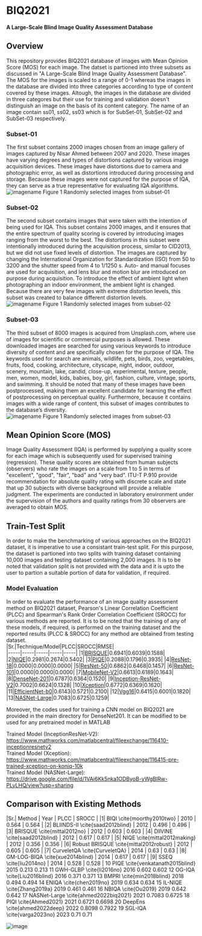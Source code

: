 # BIQ2021
**A Large-Scale Blind Image Quality Assessment Database <br />**
## Overview
This repository provides BIQ2021 database of images with Mean Opinion Score (MOS) for each image. The datset is partioned into three subsets as discussed in "A Large-Scale Blind Image Quality Assessment Database". The MOS for the images is scaled to a range of 0-1 whereas the images in the database are divided into three categories  according to type of content covered by these images. Altough, the images in the database are divided in three categores but their use for training and validation doesn't distinguish an image on the basis of its content category. The name of an image contain ss01, ss02, ss03 which is for SubSet-01, SubSet-02 and SubSet-03 respectively.
### Subset-01
The first subset contains 2000 images chosen from an image gallery of images captured by Nisar Ahmed between 2007 and 2020. These images have varying degrees and types of distortions captured by various image acquisition devices. These images have distortions due to camera and photographic error, as well as distortions introduced during processing and storage. Because these images were not captured for the purpose of IQA, they can serve as a true representative for evaluating IQA algorithms. <br />
![imagename](https://github.com/nisarahmedrana/BIQ2021/blob/main/Subset-01.png)
Figure 1 Randomly selected images from subset-01
### Subset-02
The second subset contains images that were taken with the intention of being used for IQA. This subset contains 2000 images, and it ensures that the entire spectrum of quality scoring is covered by introducing images ranging from the worst to the best. The distortions in this subset were intentionally introduced during the acquisition process, similar to CID2013, but we did not use fixed levels of distortion. The images are captured by changing the International Organization for Standardization (ISO) from 50 to 3200 and the shutter speed from 4 to 1/1250 s. Auto- and manual focuses are used for acquisition, and lens blur and motion blur are introduced on purpose during acquisition. To introduce the effect of ambient light when photographing an indoor environment, the ambient light is changed. Because there are very few images with extreme distortion levels, this subset was created to balance different distortion levels. <br />
![imagename](https://github.com/nisarahmedrana/BIQ2021/blob/main/Subset-02.png)
Figure 1 Randomly selected images from subset-02
### Subset-03
The third subset of 8000 images is acquired from Unsplash.com, where use of images for scientific or commercial purposes is allowed. These downloaded images are searched for using various keywords to introduce diversity of content and are specifically chosen for the purpose of IQA. The keywords used for search are animals, wildlife, pets, birds, zoo, vegetables, fruits, food, cooking, architecture, cityscape, night, indoor, outdoor, scenery, mountain, lake, candid, close-up, experimental, texture, people, men, women, model, kids, babies, boy, girl, fashion, culture, vintage, sports, and swimming. It should be noted that many of these images have been postprocessed, making them an excellent candidate for learning the effect of postprocessing on perceptual quality. Furthermore, because it contains images with a wide range of content, this subset of images contributes to the database’s diversity. <br />
![imagename](https://github.com/nisarahmedrana/BIQ2021/blob/main/Subset-03.png)
Figure 1 Randomly selected images from subset-03
## Mean Opinion Score (MOS)
Image Quality Assessment (IQA) is performed by supplying a quality score for each image which is subsequently used for supervised training (regression). These quality scores are obtained from human subjects (observers) who rate the images on a scale from 1 to 5 in terms of "excellent", "good", "fair", "bad" and "very bad". ITU-T P.910 provide recommendation for absolute quality rating with discrete scale and state that up 30 subjects with diverse background will provide a reliable judgment. The experiments are conducted in laboratory environment under the supervision of the authors and quality ratings from 30 observers are averaged to obtain MOS.
## Train-Test Split
In order to make the benchmarking of various approaches on the BIQ2021 dataset, it is imperative to use a consistant train-test split. For this purpose, the dataset is partioned into two splits with training dataset containing 10,000 images and testing dataset containing 2,000 images. It is to be noted that validation split is not provided with the data and it is upto the user to partion a suitable portion of data for validation, if required.
### Model Evaluation
In order to evaluate the performance of an image quality assessment method on BIQ2021 dataset, Pearson's Linear Correlation Coefficient (PLCC) and Spearman's Rank Order Correlation Coefficient (SROCC) for various methods are reported. It is to be noted that the training of any of these models, if required, is performed on the training dataset and the reported results (PLCC & SROCC) for any method are obtained from testing dataset.<br/>
|Sr.|Technique/Model|PLCC|SROCC|RMSE|      
|-----|-----|-----|-----|-----|
|1|[BRISQUE](https://www.mathworks.com/help/images/ref/brisque.html)|0.6941|0.6039|0.1588|
|2|[NIQE](https://uk.mathworks.com/help/images/ref/niqemodel.html)|0.2981|0.2674|0.5402|
|3|[PIQE](https://www.mathworks.com/help/images/ref/piqe.html)|0.2088|0.1796|0.3935|
|4|[ResNet-18](https://www.mathworks.com/help/deeplearning/ref/resnet18.html)|0.0000|0.0000|0.0000|
|5|[ResNet-50](https://www.mathworks.com/help/deeplearning/ref/resnet50.html)|0.6862|0.6468|0.1457|
|6|[ResNet-101](https://www.mathworks.com/help/deeplearning/ref/resnet101.html)|0.0000|0.0000|0.0000|
|7|[MobileNet-V2](https://www.mathworks.com/help/deeplearning/ref/mobilenetv2.html)|0.6613|0.6189|0.1643|
|8|[DenseNet-201](https://www.mathworks.com/help/deeplearning/ref/densenet201.html)|0.6787|0.6364|0.1520|
|9|[Inception-ResNet-V2](https://www.mathworks.com/help/deeplearning/ref/inceptionresnetv2.html)|0.7002|0.6624|0.1328|
|10|[Xception](https://www.mathworks.com/help/deeplearning/ref/xception.html?searchHighlight=xception&s_tid=srchtitle_xception_1)|0.6772|0.6369|0.1620|
|11|[EfficientNet-b0](https://www.mathworks.com/help/deeplearning/ref/efficientnetb0.html)|0.6143|0.5721|0.2100|
|12|[Vgg16](https://www.mathworks.com/help/deeplearning/ref/vgg16.html)|0.6415|0.6001|0.1820|
|13|[NASNet-Large](https://www.mathworks.com/help/deeplearning/ref/nasnetlarge.html)|0.7083|0.6725|0.1259|
<br />

Moreover, the codes used for training a CNN model on BIQ2021 are provided in the main directory for DenseNet201. It can be modified to be used for any pretrained model in MATLAB <br />

Trained Model (InceptionResNet-V2): https://www.mathworks.com/matlabcentral/fileexchange/116410-inceptionresnetv2 <br />
Trained Model (Xception): https://www.mathworks.com/matlabcentral/fileexchange/116415-pre-trained-xception-on-koniq-10k <br />
Trained Model (NASNet-Large): https://drive.google.com/file/d/1VAi6Kk5nka1ODByoB-yWgBlRw-PLyLHQ/view?usp=sharing <br />

## Comparison with Existing Methods

|Sr.|	Method	| Year |	PLCC	| SROCC |
|1|	BIQI \cite{moorthy2010two}	| 2010 |	0.564 |	0.564 |
|2|	BLIINDS-II \cite{saad2012blind} |	2012	| 0.496 |	0.496 |
|3|	BRISQUE \cite{mittal2012no} |	2012 |	0.603 |	0.603 |
|4|	DllVlNE \cite{saad2012blind} |	2012 |	0.617 |	0.617 |
|5|	NIQE \cite{mittal2012making} |	2012	| 0.356 |	0.356 |
|6|	Robust BRISQUE \cite{mittal2012robust} |	2012	| 0.605	| 0.605 |
|7|	CurveletQA \cite{CurveletQA}	| 2014 |	0.63 |	0.63 |
|8|	GM-LOG-BIQA \cite{xue2014blind} |	2014 |	0.617 |	0.617 |
|9|	SSEQ \cite{liu2014no}	| 2014 |	0.528 |	0.528 |
10	PIQE \cite{venkatanath2015blind}	2015	0.213	0.213
11	GWH-GLBP \cite{li2016no}	2016	0.602	0.602
12	OG-IQA \cite{Liu2016blind}	2016	0.371	0.371
13	BMPRI \cite{min2018blind}	2018	0.494	0.494
14	ENIQA \cite{chen2019no}	2019	0.634	0.634
15	IL-NIQE \cite{Zhang2019a}	2019	0.461	0.461
16	NBIQA \cite{Ou2019}	2019	0.642	0.642
17	NASNet-Large \cite{ahmed2022biq2021}	2021	0.7083	0.6725
18	PIQI \cite{Ahmed2021}	2021	0.6721	0.6698
20	DeepEns \cite{ahmed2022deep}	2022	0.8098	0.7922
19	SGL-IQA \cite{varga2023no}	2023	0.71	0.71

![image](https://github.com/nisarahmedrana/BIQ2021/assets/8161509/92e16bfc-39ad-4d81-9f0b-84c84bdf3b5b)
